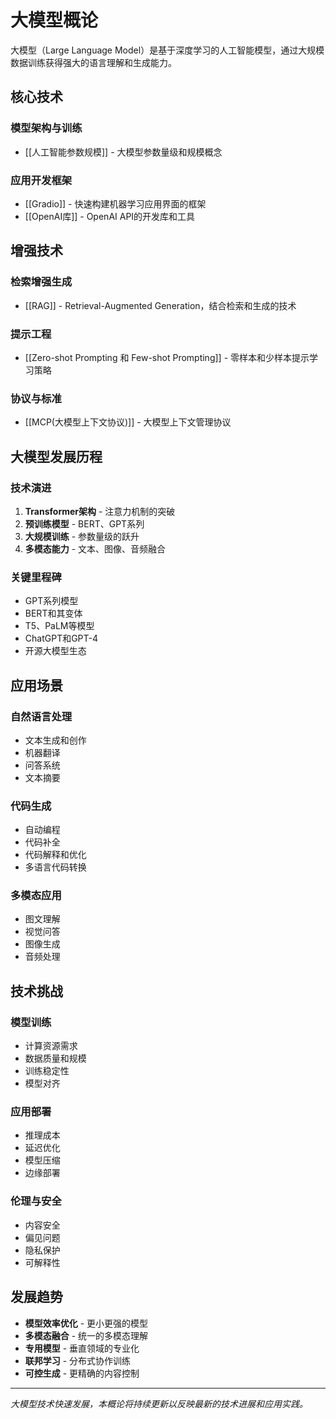 # 大模型概论

大模型（Large Language Model）是基于深度学习的人工智能模型，通过大规模数据训练获得强大的语言理解和生成能力。

## 核心技术

### 模型架构与训练
- [[人工智能参数规模]] - 大模型参数量级和规模概念

### 应用开发框架
- [[Gradio]] - 快速构建机器学习应用界面的框架
- [[OpenAI库]] - OpenAI API的开发库和工具

## 增强技术

### 检索增强生成
- [[RAG]] - Retrieval-Augmented Generation，结合检索和生成的技术

### 提示工程
- [[Zero-shot Prompting 和 Few-shot Prompting]] - 零样本和少样本提示学习策略

### 协议与标准
- [[MCP(大模型上下文协议)]] - 大模型上下文管理协议

## 大模型发展历程

### 技术演进
1. **Transformer架构** - 注意力机制的突破
2. **预训练模型** - BERT、GPT系列
3. **大规模训练** - 参数量级的跃升
4. **多模态能力** - 文本、图像、音频融合

### 关键里程碑
- GPT系列模型
- BERT和其变体
- T5、PaLM等模型
- ChatGPT和GPT-4
- 开源大模型生态

## 应用场景

### 自然语言处理
- 文本生成和创作
- 机器翻译
- 问答系统
- 文本摘要

### 代码生成
- 自动编程
- 代码补全
- 代码解释和优化
- 多语言代码转换

### 多模态应用
- 图文理解
- 视觉问答
- 图像生成
- 音频处理

## 技术挑战

### 模型训练
- 计算资源需求
- 数据质量和规模
- 训练稳定性
- 模型对齐

### 应用部署
- 推理成本
- 延迟优化
- 模型压缩
- 边缘部署

### 伦理与安全
- 内容安全
- 偏见问题
- 隐私保护
- 可解释性

## 发展趋势

- **模型效率优化** - 更小更强的模型
- **多模态融合** - 统一的多模态理解
- **专用模型** - 垂直领域的专业化
- **联邦学习** - 分布式协作训练
- **可控生成** - 更精确的内容控制

---

*大模型技术快速发展，本概论将持续更新以反映最新的技术进展和应用实践。*
